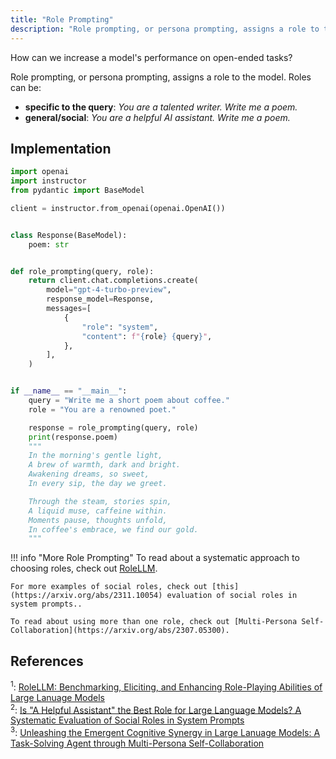 ```yaml
---
title: "Role Prompting"
description: "Role prompting, or persona prompting, assigns a role to the model."
---
```


How can we increase a model's performance on open-ended tasks?

Role prompting, or persona prompting, assigns a role to the model. Roles can be:
 
 - **specific to the query**: *You are a talented writer. Write me a poem.*
 - **general/social**: *You are a helpful AI assistant. Write me a poem.*

## Implementation

```python hl_lines="27"
import openai
import instructor
from pydantic import BaseModel

client = instructor.from_openai(openai.OpenAI())


class Response(BaseModel):
    poem: str


def role_prompting(query, role):
    return client.chat.completions.create(
        model="gpt-4-turbo-preview",
        response_model=Response,
        messages=[
            {
                "role": "system",
                "content": f"{role} {query}",
            },
        ],
    )


if __name__ == "__main__":
    query = "Write me a short poem about coffee."
    role = "You are a renowned poet."

    response = role_prompting(query, role)
    print(response.poem)
    """
    In the morning's gentle light,
    A brew of warmth, dark and bright.
    Awakening dreams, so sweet,
    In every sip, the day we greet.

    Through the steam, stories spin,
    A liquid muse, caffeine within.
    Moments pause, thoughts unfold,
    In coffee's embrace, we find our gold.
    """
```

!!! info "More Role Prompting"
    To read about a systematic approach to choosing roles, check out [RoleLLM](https://arxiv.org/abs/2310.00746).

    For more examples of social roles, check out [this](https://arxiv.org/abs/2311.10054) evaluation of social roles in system prompts..

    To read about using more than one role, check out [Multi-Persona Self-Collaboration](https://arxiv.org/abs/2307.05300).

## References

<sup id="ref-1">1</sup>: [RoleLLM: Benchmarking, Eliciting, and Enhancing Role-Playing Abilities of Large Lanuage Models](https://arxiv.org/abs/2310.00746)  
<sup id="ref-2">2</sup>: [Is "A Helpful Assistant" the Best Role for Large Language Models? A Systematic Evaluation of Social Roles in System Prompts ](https://arxiv.org/abs/2311.10054)  
<sup id="ref-4">3</sup>: [Unleashing the Emergent Cognitive Synergy in Large Lanuage Models: A Task-Solving Agent through Multi-Persona Self-Collaboration ](https://arxiv.org/abs/2307.05300)  
